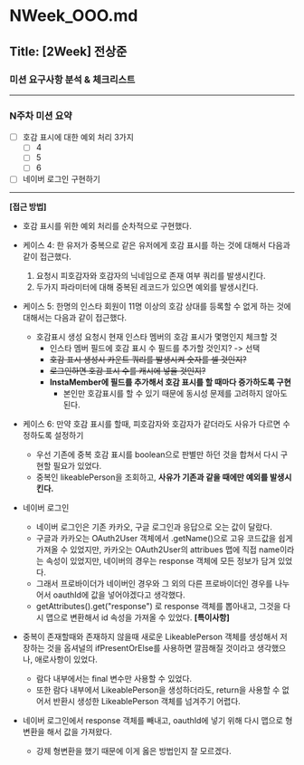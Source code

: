 # NWeek_OOO.md

## Title: [2Week] 전상준 

### 미션 요구사항 분석 & 체크리스트

---

### N주차 미션 요약

- [ ] 호감 표시에 대한 예외 처리 3가지
  - [ ] 4
  - [ ] 5
  - [ ] 6

- [ ] 네이버 로그인 구현하기

---

**[접근 방법]**

- 호감 표시를 위한 예외 처리를 순차적으로 구현했다.
- 케이스 4: 한 유저가 중복으로 같은 유저에게 호감 표시를 하는 것에 대해서 다음과 같이 접근했다.
  1. 요청시 피호감자와 호감자의 닉네임으로 존재 여부 쿼리를 발생시킨다.
  2. 두가지 파라미터에 대해 중복된 레코드가 있으면 예외를 발생시킨다.
- 케이스 5: 한명의 인스타 회원이 11명 이상의 호감 상대를 등록할 수 없게 하는 것에 대해서는 다음과 같이 접근했다.
  - 호감표시 생성 요청시 현재 인스타 멤버의 호감 표시가 몇명인지 체크할 것
    - 인스타 멤버 필드에 호감 표시 수 필드를 추가할 것인지? -> 선택
    - ~~호감 표시 생성시 카운트 쿼리를 발생시켜 숫자를 셀 것인지?~~
    - ~~로그인하면 호감 표시 수를 캐시에 넣을 것인지?~~
    - **InstaMember에 필드를 추가해서 호감 표시를 할 때마다 증가하도록 구현**
      - 본인만 호감표시를 할 수 있기 때문에 동시성 문제를 고려하지 않아도 된다.

- 케이스 6: 만약 호감 표시를 할때, 피호감자와 호감자가 같더라도 사유가 다르면 수정하도록 설정하기
  - 우선 기존에 중복 호감 표시를 boolean으로 판별만 하던 것을 합쳐서 다시 구현할 필요가 있었다.
  - 중복인 likeablePerson을 조회하고, **사유가 기존과 같을 때에만 예외를 발생시킨다.**

- 네이버 로그인
  - 네이버 로그인은 기존 카카오, 구글 로그인과 응답으로 오는 값이 달랐다.
  - 구글과 카카오는 OAuth2User 객체에서 .getName()으로 고유 코드값을 쉽게 가져올 수 있었지만,
  카카오는 OAuth2User의 attribues 맵에 직접 name이라는 속성이 있었지만, 네이버의 경우는 response 객체에
  모든 정보가 담겨 있었다.
  - 그래서 프로바이더가 네이버인 경우와 그 외의 다른 프로바이더인 경우를 나누어서 oauthId에 값을 넣어야겠다고 생각했다.
  - getAttributes().get("response") 로 response 객체를 뽑아내고, 그것을 다시 맵으로 변환해서 id 속성을 가져올 수 있었다.
**[특이사항]**

- 중복이 존재할때와 존재하지 않을때 새로운 LikeablePerson 객체를 생성해서 저장하는 것을 옵셔널의 ifPresentOrElse를 사용하면 깔끔해질 것이라고 생각했으나,
애로사항이 있었다.
  - 람다 내부에서는 final 변수만 사용할 수 있었다.
  - 또한 람다 내부에서 LikeablePerson을 생성하더라도, return을 사용할 수 없어서 반환시 생성한 LikeablePerson 객체를 넘겨주기 어렵다.

- 네이버 로그인에서 response 객체를 빼내고, oauthId에 넣기 위해 다시 맵으로 형변환을 해서 값을 가져왔다.
  - 강제 형변환을 했기 때문에 이게 옳은 방법인지 잘 모르겠다.
